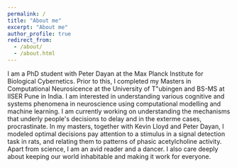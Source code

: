 ```yaml
---
permalink: /
title: "About me"
excerpt: "About me"
author_profile: true
redirect_from: 
  - /about/
  - /about.html
---
```


I am a PhD student with Peter Dayan at the Max Planck Institute for Biological Cybernetics. Prior to this, I completed my Masters in Computational Neurosicence at the University of T\"ubingen and BS-MS at IISER Pune in India. I am interested in understanding various cognitive and systems phenomena in neuroscience using computational modelling and machine learning. I am currently working on understanding the mechanisms that underly people's decisions to delay and in the exterme cases, procrastinate. In my masters, together with Kevin Lloyd and Peter Dayan, I modeled optimal decisions pay attention to a stimulus in a signal detection task in rats, and relating them to patterns of phasic acetylcholine activity. Apart from science, I am an avid reader and a dancer. I also care deeply about keeping our world inhabitable and making it work for everyone.
